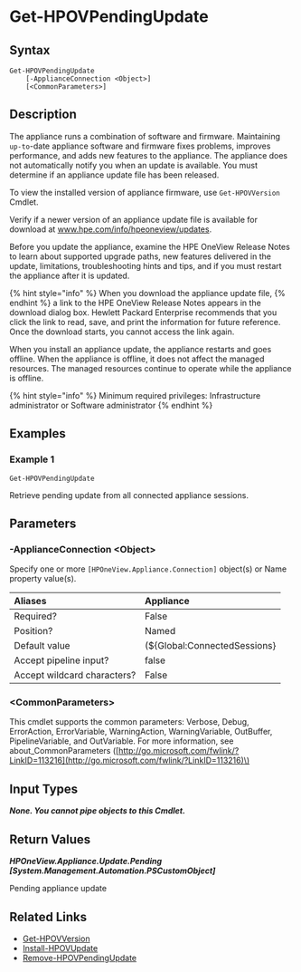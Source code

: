 ﻿---
description: Verify pending appliance update has been staged.
---

# Get-HPOVPendingUpdate

## Syntax

```text
Get-HPOVPendingUpdate
    [-ApplianceConnection <Object>]
    [<CommonParameters>]
```

## Description

The appliance runs a combination of software and firmware. Maintaining `up-to`-date appliance software and firmware fixes problems, improves performance, and adds new features to the appliance. The appliance does not automatically notify you when an update is available. You must determine if an appliance update file has been released.

To view the installed version of appliance firmware, use `Get-HPOVVersion` Cmdlet.

Verify if a newer version of an appliance update file is available for download at www.hpe.com/info/hpeoneview/updates.

Before you update the appliance, examine the HPE OneView Release Notes to learn about supported upgrade paths, new features delivered in the update, limitations, troubleshooting hints and tips, and if you must restart the appliance after it is updated.

{% hint style="info" %}
When you download the appliance update file,
{% endhint %}
 a link to the HPE OneView Release Notes appears in the download dialog box. Hewlett Packard Enterprise recommends that you click the link to read, save, and print the information for future reference. Once the download starts, you cannot access the link again.

When you install an appliance update, the appliance restarts and goes offline. When the appliance is offline, it does not affect the managed resources. The managed resources continue to operate while the appliance is offline.

{% hint style="info" %}
Minimum required privileges: Infrastructure administrator or Software administrator
{% endhint %}

## Examples

###  Example 1 

```text
Get-HPOVPendingUpdate
```

Retrieve pending update from all connected appliance sessions.

## Parameters

### -ApplianceConnection &lt;Object&gt;

Specify one or more `[HPOneView.Appliance.Connection]` object(s) or Name property value(s).

| Aliases | Appliance |
| :--- | :--- |
| Required? | False |
| Position? | Named |
| Default value | (${Global:ConnectedSessions} | ? Default) |
| Accept pipeline input? | false |
| Accept wildcard characters? | False |

### &lt;CommonParameters&gt;

This cmdlet supports the common parameters: Verbose, Debug, ErrorAction, ErrorVariable, WarningAction, WarningVariable, OutBuffer, PipelineVariable, and OutVariable. For more information, see about\_CommonParameters \([http://go.microsoft.com/fwlink/?LinkID=113216](http://go.microsoft.com/fwlink/?LinkID=113216)\)

## Input Types

_**None.  You cannot pipe objects to this Cmdlet.**_

## Return Values

_**HPOneView.Appliance.Update.Pending [System.Management.Automation.PSCustomObject]**_

Pending appliance update

## Related Links

* [Get-HPOVVersion](../library/get-hpovversion.md)
* [Install-HPOVUpdate](install-hpovupdate.md)
* [Remove-HPOVPendingUpdate](remove-hpovpendingupdate.md)
